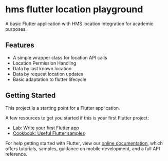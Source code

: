 # hms flutter location playground

A basic Flutter application with HMS location integration for academic purposes.

## Features
- A simple wrapper class for location API calls
- Location Permission Handling
- Data by last known location
- Data by request location updates
- Basic adaptation to flutter lifecycle


## Getting Started

This project is a starting point for a Flutter application.

A few resources to get you started if this is your first Flutter project:

- [Lab: Write your first Flutter app](https://flutter.dev/docs/get-started/codelab)
- [Cookbook: Useful Flutter samples](https://flutter.dev/docs/cookbook)

For help getting started with Flutter, view our
[online documentation](https://flutter.dev/docs), which offers tutorials,
samples, guidance on mobile development, and a full API reference.
